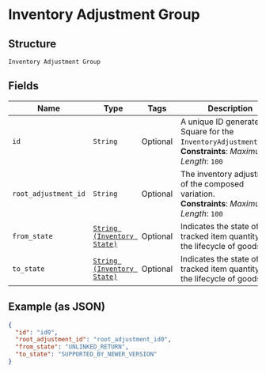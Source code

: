 
# Inventory Adjustment Group

## Structure

`Inventory Adjustment Group`

## Fields

| Name | Type | Tags | Description |
|  --- | --- | --- | --- |
| `id` | `String` | Optional | A unique ID generated by Square for the<br>`InventoryAdjustmentGroup`.<br>**Constraints**: *Maximum Length*: `100` |
| `root_adjustment_id` | `String` | Optional | The inventory adjustment of the composed variation.<br>**Constraints**: *Maximum Length*: `100` |
| `from_state` | [`String (Inventory State)`](/doc/models/inventory-state.md) | Optional | Indicates the state of a tracked item quantity in the lifecycle of goods. |
| `to_state` | [`String (Inventory State)`](/doc/models/inventory-state.md) | Optional | Indicates the state of a tracked item quantity in the lifecycle of goods. |

## Example (as JSON)

```json
{
  "id": "id0",
  "root_adjustment_id": "root_adjustment_id0",
  "from_state": "UNLINKED_RETURN",
  "to_state": "SUPPORTED_BY_NEWER_VERSION"
}
```

